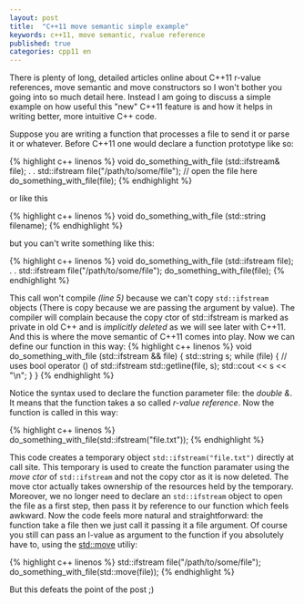 ```yaml
---
layout: post
title:  "C++11 move semantic simple example"
keywords: c++11, move semantic, rvalue reference
published: true
categories: cpp11 en
---
```

There is plenty of long, detailed articles online about C++11 r-value references,
move semantic and move constructors so I won't bother you going into so much
detail here. Instead I am going to discuss a simple example on how 
useful this "new" C++11 feature is and how it helps in writing better, more 
intuitive C++ code.


Suppose you are writing a function that processes a file to send it or parse it or 
whatever. Before C++11 one would declare a function prototype like so:

{% highlight c++ linenos %}
void do_something_with_file (std::ifstream& file);
.
.
std::ifstream file("/path/to/some/file"); // open the file here
do_something_with_file(file);
{% endhighlight %}

or like this

{% highlight c++ linenos %}
void do_something_with_file (std::string filename);
{% endhighlight %}

but you can't write something like this:

{% highlight c++ linenos %}
void do_something_with_file (std::ifstream file);
.
.
std::ifstream file("/path/to/some/file");
do_something_with_file(file);
{% endhighlight %}

This call won't compile _(line 5)_ because we can't copy `std::ifstream` objects 
(There is copy because we are passing the argument by value).
The compiler will complain because the copy ctor of std::ifstream 
is marked as private in old C++ and 
is *implicitly deleted* as we will see later with C++11. And this is where the 
move semantic of C++11 comes into play. Now we can define our function in this way:
{% highlight c++ linenos %}
void do_something_with_file (std::ifstream && file) {
    std::string s;
    while (file) { // uses bool operator () of std::ifstream 
        std::getline(file, s);
        std::cout << s << "\n";
    }
}
{% endhighlight %}

Notice the syntax used to declare the function parameter file: the *double &*.
It means that the function takes a so called _r-value reference_. 
Now the function is called in this way:

{% highlight c++ linenos %}
do_something_with_file(std::ifstream("file.txt"));
{% endhighlight %}

This code creates a temporary object `std::ifstream("file.txt")` directly at call site. This temporary 
is used to create the function paramater using the _move 
ctor_ of `std::ifstream` and not the copy ctor as it is now deleted. The move ctor actually takes 
ownership of the resources held by the temporary. Moreover, we no longer need to declare 
an `std::ifstream` object to open the file as a first step, then pass it by reference to our 
function which feels awkward. Now the code feels more natural and straightforward: the function take a 
file then we just call it passing it a file argument.
Of course you still can pass an l-value as argument to the function if 
you absolutely have to, using the [std::move](http://en.cppreference.com/w/cpp/utility/move) 
utiliy:

{% highlight c++ linenos %}
std::ifstream file("/path/to/some/file");
do_something_with_file(std::move(file));
{% endhighlight %}

But this defeats the point of the post ;)



